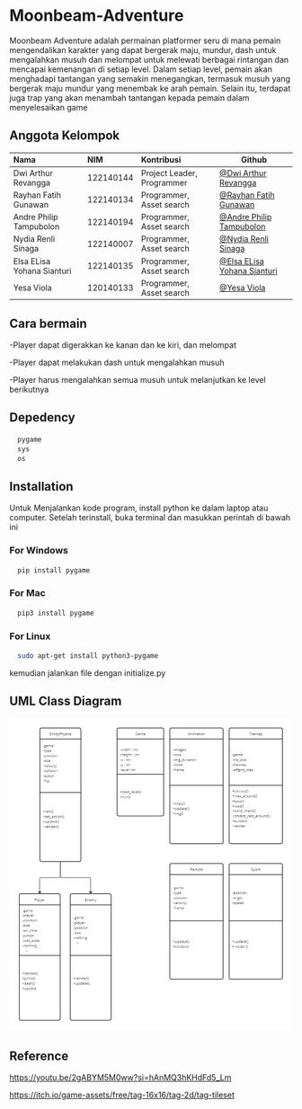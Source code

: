 # Moonbeam-Adventure

Moonbeam Adventure adalah permainan platformer seru di mana pemain mengendalikan karakter yang dapat bergerak maju, mundur, dash untuk mengalahkan musuh dan melompat untuk melewati berbagai rintangan dan mencapai kemenangan di setiap level. Dalam setiap level, pemain akan menghadapi tantangan yang semakin menegangkan, termasuk musuh yang bergerak maju mundur  yang menembak ke arah pemain. Selain itu, terdapat juga trap yang akan menambah tantangan kepada pemain dalam menyelesaikan game 

## Anggota Kelompok



| Nama |  NIM     | Kontribusi                | Github  |
| :-------- | :------- | :------------------------- |-------------------------  |
| Dwi Arthur Revangga | 122140144 | Project Leader, Programmer | [@Dwi Arthur Revangga](https://github.com/dwiarthurrevangga) |
| Rayhan Fatih Gunawan | 122140134 | Programmer, Asset search  |  [@Rayhan Fatih Gunawan](https://github.com/Mad-Moon39)  |
| Andre Philip Tampubolon | 122140194 | Programmer, Asset search   |  [@Andre Philip Tampubolon](https://github.com/Dreeept)  |
| Nydia Renli Sinaga | 122140007 | Programmer, Asset search |  [@Nydia Renli Sinaga](https://github.com/nydiarenli)  |
| Elsa ELisa Yohana Sianturi | 122140135  | Programmer, Asset search |  [@Elsa ELisa Yohana Sianturi](https://github.com/elsaelisayohanasianturi09)  |
| Yesa Viola | 120140133 | Programmer, Asset search |  [@Yesa Viola](https://github.com/yesa08)  |


## Cara bermain 

-Player dapat digerakkan ke kanan dan ke kiri, dan melompat

-Player dapat melakukan dash untuk mengalahkan musuh

-Player harus mengalahkan semua musuh untuk melanjutkan ke level berikutnya

## Depedency

```bash
  pygame
  sys
  os
```


## Installation

Untuk Menjalankan kode program, install python ke dalam laptop atau computer. Setelah terinstall, buka terminal dan masukkan perintah di bawah ini
### For Windows
```bash
  pip install pygame
```
### For Mac
```bash
  pip3 install pygame
```

### For Linux
```bash
  sudo apt-get install python3-pygame
```

 kemudian jalankan file dengan initialize.py

## UML Class Diagram 
![App Screenshot](./Aset/images/UML.jpg)



## Reference
https://youtu.be/2gABYM5M0ww?si=hAnMQ3hKHdFd5_Lm

https://itch.io/game-assets/free/tag-16x16/tag-2d/tag-tileset
